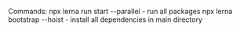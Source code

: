 Commands:
npx lerna run start --parallel - run all packages
npx lerna bootstrap --hoist - install all dependencies in main directory
